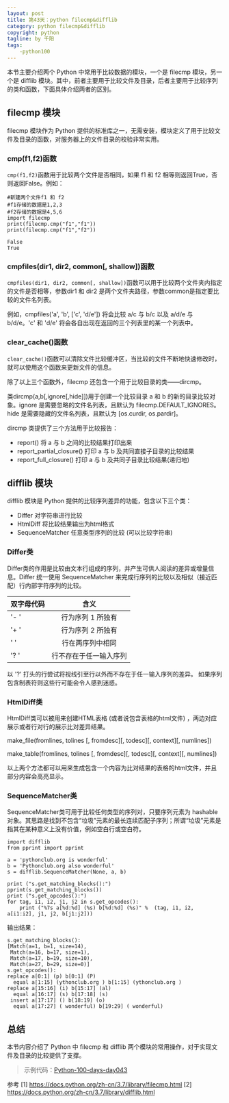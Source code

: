 ```yaml
---
layout: post
title: 第43天：python filecmp&difflib
category: python filecmp&difflib
copyright: python
tagline: by 千阳
tags:
    -python100
---
```


<!--more-->

本节主要介绍两个 Python 中常用于比较数据的模块，一个是 filecmp 模块，另一个是 difflib 模块。其中，前者主要用于比较文件及目录，后者主要用于比较序列的类和函数，下面具体介绍两者的区别。

## filecmp 模块

filecmp 模块作为 Python 提供的标准库之一，无需安装，模块定义了用于比较文件及目录的函数，对服务器上的文件目录的校验非常实用。

### cmp(f1,f2)函数

`cmp(f1,f2)`函数用于比较两个文件是否相同，如果 f1 和 f2 相等则返回True，否则返回False。例如：

```
#新建两个文件f1 和 f2
#f1存储的数据是1,2,3
#f2存储的数据是4,5,6
import filecmp
print(filecmp.cmp("f1","f1"))
print(filecmp.cmp("f1","f2"))

False
True
```

### cmpfiles(dir1, dir2, common[, shallow])函数

`cmpfiles(dir1, dir2, common[, shallow])`函数可以用于比较两个文件夹内指定的文件是否相等，参数dir1 和 dir2 是两个文件夹路径，参数common是指定要比较的文件名列表。

例如，cmpfiles('a', 'b', ['c', 'd/e']) 将会比较 a/c 与 b/c 以及 a/d/e 与 b/d/e。'c' 和 'd/e' 将会各自出现在返回的三个列表里的某一个列表中。

### clear_cache()函数

`clear_cache()`函数可以清除文件比较缓冲区，当比较的文件不断地快速修改时，就可以使用这个函数来更新文件的信息。

除了以上三个函数外，filecmp 还包含一个用于比较目录的类——dircmp。

类dircmp(a,b[,ignore[,hide]])用于创建一个比较目录 a 和 b 的新的目录比较对象。ignore 是需要忽略的文件名列表，且默认为 filecmp.DEFAULT_IGNORES。hide 是需要隐藏的文件名列表，且默认为 [os.curdir, os.pardir]。

dircmp 类提供了三个方法用于比较报告：
- report() 将 a 与 b 之间的比较结果打印出来
- report_partial_closure() 打印 a 与 b 及共同直接子目录的比较结果
- report_full_closure() 打印 a 与 b 及共同子目录比较结果(递归地)

## difflib 模块

difflib 模块是 Python 提供的比较序列差异的功能，包含以下三个类：
- Differ 对字符串进行比较
- HtmlDiff 将比较结果输出为html格式
- SequenceMatcher 任意类型序列的比较 (可以比较字符串)

### Differ类

Differ类的作用是比较由文本行组成的序列，并产生可供人阅读的差异或增量信息。Differ 统一使用 SequenceMatcher 来完成行序列的比较以及相似（接近匹配）行内部字符序列的比较。

| 双字母代码 | 含义
| - | :-: 
|'- ' | 行为序列 1 所独有
|'+ ' | 行为序列 2 所独有
|'  ' | 行在两序列中相同
|'? ' | 行不存在于任一输入序列

以 '?' 打头的行尝试将视线引至行以外而不存在于任一输入序列的差异。 如果序列包含制表符则这些行可能会令人感到迷惑。

### HtmlDiff类

HtmlDiff类可以被用来创建HTML表格 (或者说包含表格的html文件) ，两边对应展示或者行对行的展示比对差异结果。

 make_file(fromlines, tolines [, fromdesc][, todesc][, context][, numlines])

make_table(fromlines, tolines [, fromdesc][, todesc][, context][, numlines])

以上两个方法都可以用来生成包含一个内容为比对结果的表格的html文件，并且部分内容会高亮显示。

### SequenceMatcher类

SequenceMatcher类可用于比较任何类型的序列对，只要序列元素为 hashable 对象。其思路是找到不包含“垃圾”元素的最长连续匹配子序列；所谓“垃圾”元素是指其在某种意义上没有价值，例如空白行或空白符。

```
import difflib
from pprint import pprint

a = 'pythonclub.org is wonderful'
b = 'Pythonclub.org also wonderful'
s = difflib.SequenceMatcher(None, a, b)

print ("s.get_matching_blocks():")
pprint(s.get_matching_blocks())
print ("s.get_opcodes():")
for tag, i1, i2, j1, j2 in s.get_opcodes():
    print ("%7s a[%d:%d] (%s) b[%d:%d] (%s)" %  (tag, i1, i2, a[i1:i2], j1, j2, b[j1:j2]))
```
输出结果：
```
s.get_matching_blocks():
[Match(a=1, b=1, size=14),
 Match(a=16, b=17, size=1),
 Match(a=17, b=19, size=10),
 Match(a=27, b=29, size=0)]
s.get_opcodes():
replace a[0:1] (p) b[0:1] (P)
  equal a[1:15] (ythonclub.org ) b[1:15] (ythonclub.org )
replace a[15:16] (i) b[15:17] (al)
  equal a[16:17] (s) b[17:18] (s)
 insert a[17:17] () b[18:19] (o)
  equal a[17:27] ( wonderful) b[19:29] ( wonderful)
```
## 总结

本节内容介绍了 Python 中 filecmp 和 difflib 两个模块的常用操作，对于实现文件及目录的比较提供了支撑。

> 示例代码：[Python-100-days-day043](https://github.com/JustDoPython/python-100-day/tree/master/day-043)

参考
[1] https://docs.python.org/zh-cn/3.7/library/filecmp.html
[2] https://docs.python.org/zh-cn/3.7/library/difflib.html